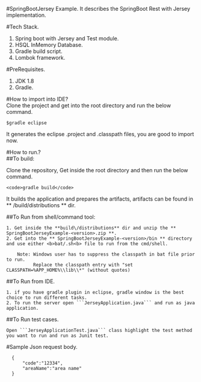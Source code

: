 #SpringBootJersey Example.
  It describes the SpringBoot Rest with Jersey implementation.  
  
#Tech Stack.
  1. Spring boot with Jersey and Test module.  
  2. HSQL InMemory Database.  
  3. Gradle build script.  
  4. Lombok framework.  
  
#PreRequisites.  
  1. JDK 1.8
  2. Gradle.
  
#How to import into IDE?  
 Clone the project and get into the root directory and run the below command.  

  ```$gradle eclipse```  
  
 It generates the eclipse .project and .classpath files, you are good to import now.  
 
#How to run.?  
##To build: 

  Clone the repository, Get inside the root directory and then run the below command.  

    <code>gradle build</code>  

  It builds the application and prepares the artifacts, artifacts can be found in ** \/build\/distributions ** dir.  
  
##To Run from shell/command tool: 
  
    1. Get inside the **build\/distributions** dir and unzip the ** SpringBootJerseyExample-<version>.zip **.  
    2. Get into the ** SpringBootJerseyExample-<version>/bin ** directory and use either <b>bat/.sh<b> file to run from the cmd/shell.  
     
        Note: Windows user has to suppress the classpath in bat file prior to run.
              Replace the classpath entry with "set CLASSPATH=%APP_HOME%\\lib\\*" (without quotes)
         
##To Run from IDE.  
  
    1. if you have gradle plugin in eclipse, gradle window is the best choice to run different tasks.  
    2. To run the server open ```JerseyApplication.java``` and run as java application.  
    
##To Run test cases.  
  
    Open ```JerseyApplicationTest.java``` class highlight the test method you want to run and run as Junit test.  
    
  
#Sample Json request body. 
```
  {  
      "code":"12334",  
      "areaName":"area name"  
  } 
```
  
  
